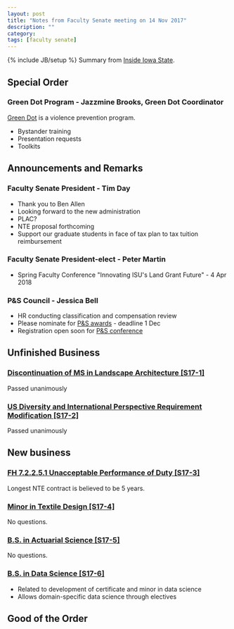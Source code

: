 ```yaml
---
layout: post
title: "Notes from Faculty Senate meeting on 14 Nov 2017"
description: ""
category: 
tags: [faculty senate]
---
```

{% include JB/setup %}
Summary from [Inside Iowa State](https://www.inside.iastate.edu/article/2017/11/16/fs).

## Special Order

### Green Dot Program - Jazzmine Brooks, Green Dot Coordinator

[Green Dot](http://www.studentwellness.iastate.edu/greendot/)
is a violence prevention program. 

- Bystander training
- Presentation requests
- Toolkits

## Announcements and Remarks

### Faculty Senate President - Tim Day

- Thank you to Ben Allen
- Looking forward to the new administration
- PLAC? 
- NTE proposal forthcoming
- Support our graduate students in face of tax plan to tax tuition reimbursement

### Faculty Senate President-elect - Peter Martin

- Spring Faculty Conference "Innovating ISU's Land Grant Future" - 4 Apr 2018


### P&S Council - Jessica Bell

- HR conducting classification and compensation review
- Please nominate for [P&S awards](http://www.pscouncil.iastate.edu/activities/awards) - deadline 1 Dec
- Registration open soon for [P&S conference](http://www.pscouncil.iastate.edu/activities/conference)

## Unfinished Business

### [Discontinuation of MS in Landscape Architecture [S17-1]](http://www.facsen.iastate.edu/sites/default/files/uploads/17-18%20Docket%20Calendar/S17-1%20-%20ISU%20MSLADegree%20Termination.pdf)

Passed unanimously

### [US Diversity and International Perspective Requirement Modification [S17-2]](http://www.facsen.iastate.edu/sites/default/files/uploads/17-18%20Docket%20Calendar/S17-2%20-%20Diversity%20and%20IP%20requirement%20modification.pdf) 

Passed unanimously

## New business

### [FH 7.2.2.5.1 Unacceptable Performance of Duty [S17-3]](http://www.facsen.iastate.edu/sites/default/files/uploads/17-18%20Docket%20Calendar/S17-3%20-%20FH%207.2.2.5.1%20Unacceptable%20Performance%20of%20Duty.pdf)

Longest NTE contract is believed to be 5 years.

### [Minor in Textile Design [S17-4]](http://www.facsen.iastate.edu/sites/default/files/uploads/17-18%20Docket%20Calendar/S17-4%20-%20Textile%20Minor%20Proposal.pdf)

No questions.

### [B.S. in Actuarial Science [S17-5]](http://www.facsen.iastate.edu/sites/default/files/uploads/17-18%20Docket%20Calendar/S17-5%20-%20Actuarial%20Science%20Major%20Proposal.pdf)

No questions.

### [B.S. in Data Science [S17-6]](http://www.facsen.iastate.edu/sites/default/files/uploads/17-18%20Docket%20Calendar/S17-6%20-%20Data%20Science%20Major.pdf)

- Related to development of certificate and minor in data science
- Allows domain-specific data science through electives


## Good of the Order

